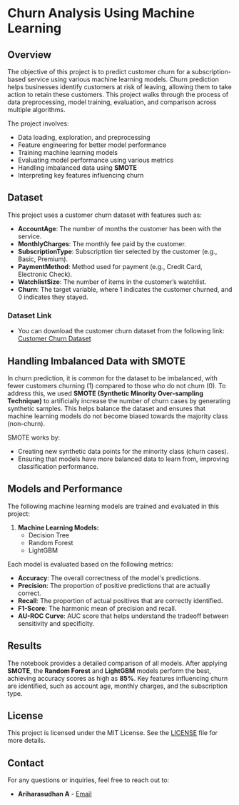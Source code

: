 # Churn Analysis Using Machine Learning

## Overview

The objective of this project is to predict customer churn for a subscription-based service using various machine learning models. Churn prediction helps businesses identify customers at risk of leaving, allowing them to take action to retain these customers. This project walks through the process of data preprocessing, model training, evaluation, and comparison across multiple algorithms.

The project involves:
- Data loading, exploration, and preprocessing
- Feature engineering for better model performance
- Training machine learning models
- Evaluating model performance using various metrics
- Handling imbalanced data using **SMOTE**
- Interpreting key features influencing churn

## Dataset

This project uses a customer churn dataset with features such as:
- **AccountAge**: The number of months the customer has been with the service.
- **MonthlyCharges**: The monthly fee paid by the customer.
- **SubscriptionType**: Subscription tier selected by the customer (e.g., Basic, Premium).
- **PaymentMethod**: Method used for payment (e.g., Credit Card, Electronic Check).
- **WatchlistSize**: The number of items in the customer’s watchlist.
- **Churn**: The target variable, where 1 indicates the customer churned, and 0 indicates they stayed.

### Dataset Link
- You can download the customer churn dataset from the following link: [Customer Churn Dataset](https://drive.google.com/drive/folders/1KfLIzT6vpDLcbWrQDKm9zu-uAftGBSgX?usp=sharing)

## Handling Imbalanced Data with SMOTE

In churn prediction, it is common for the dataset to be imbalanced, with fewer customers churning (1) compared to those who do not churn (0). To address this, we used **SMOTE (Synthetic Minority Over-sampling Technique)** to artificially increase the number of churn cases by generating synthetic samples. This helps balance the dataset and ensures that machine learning models do not become biased towards the majority class (non-churn).

SMOTE works by:
- Creating new synthetic data points for the minority class (churn cases).
- Ensuring that models have more balanced data to learn from, improving classification performance.

## Models and Performance

The following machine learning models are trained and evaluated in this project:

1. **Machine Learning Models:**
   - Decision Tree
   - Random Forest
   - LightGBM

Each model is evaluated based on the following metrics:
- **Accuracy**: The overall correctness of the model's predictions.
- **Precision**: The proportion of positive predictions that are actually correct.
- **Recall**: The proportion of actual positives that are correctly identified.
- **F1-Score**: The harmonic mean of precision and recall.
- **AU-ROC Curve**: AUC score that helps understand the tradeoff between sensitivity and specificity.

## Results

The notebook provides a detailed comparison of all models. After applying **SMOTE**, the **Random Forest** and **LightGBM** models perform the best, achieving accuracy scores as high as **85%**. Key features influencing churn are identified, such as account age, monthly charges, and the subscription type.

## License

This project is licensed under the MIT License. See the [LICENSE](LICENSE) file for more details.

## Contact

For any questions or inquiries, feel free to reach out to:
- **Ariharasudhan A** - [Email](mailto:ariadaikalam1234@gmail.com)
